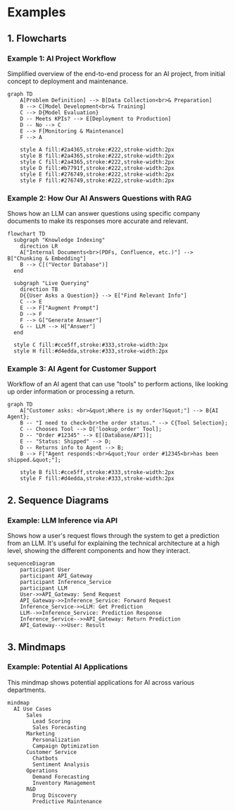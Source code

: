 # Examples

## 1. Flowcharts

### Example 1: AI Project Workflow

Simplified overview of the end-to-end process for an AI project, from initial concept to deployment and maintenance.

```mermaid
graph TD
    A[Problem Definition] --> B[Data Collection<br>& Preparation]
    B --> C[Model Development<br>& Training]
    C --> D{Model Evaluation}
    D -- Meets KPIs? --> E[Deployment to Production]
    D -- No --> C
    E --> F[Monitoring & Maintenance]
    F --> A

    style A fill:#2a4365,stroke:#222,stroke-width:2px
    style B fill:#2a4365,stroke:#222,stroke-width:2px
    style C fill:#2a4365,stroke:#222,stroke-width:2px
    style D fill:#b7791f,stroke:#222,stroke-width:2px
    style E fill:#276749,stroke:#222,stroke-width:2px
    style F fill:#276749,stroke:#222,stroke-width:2px
```

### Example 2: How Our AI Answers Questions with RAG

Shows how an LLM can answer questions using specific company documents to make its responses more accurate and relevant.

```mermaid
flowchart TD
  subgraph "Knowledge Indexing"
    direction LR
    A["Internal Documents<br>(PDFs, Confluence, etc.)"] --> B["Chunking & Embedding"]
    B --> C[("Vector Database")]
  end

  subgraph "Live Querying"
    direction TB
    D{{User Asks a Question}} --> E["Find Relevant Info"]
    C --> E
    E --> F["Augment Prompt"]
    D --> F
    F --> G["Generate Answer"]
    G -- LLM --> H["Answer"]
  end

  style C fill:#cce5ff,stroke:#333,stroke-width:2px
  style H fill:#d4edda,stroke:#333,stroke-width:2px
```

### Example 3: AI Agent for Customer Support

Workflow of an AI agent that can use "tools" to perform actions, like looking up order information or processing a return.

```mermaid
graph TD
    A["Customer asks: <br>&quot;Where is my order?&quot;"] --> B{AI Agent};
    B -- "I need to check<br>the order status." --> C{Tool Selection};
    C -- Chooses Tool --> D['lookup_order' Tool];
    D -- "Order #12345" --> E[(Database/API)];
    E -- "Status: Shipped" --> D;
    D -- Returns info to Agent --> B;
    B --> F["Agent responds:<br>&quot;Your order #12345<br>has been shipped.&quot;"];

    style B fill:#cce5ff,stroke:#333,stroke-width:2px
    style F fill:#d4edda,stroke:#333,stroke-width:2px
```

## 2. Sequence Diagrams

### Example: LLM Inference via API

Shows how a user's request flows through the system to get a prediction from an LLM. It's useful for explaining the technical architecture at a high level, showing the different components and how they interact.

```mermaid
sequenceDiagram
    participant User
    participant API_Gateway
    participant Inference_Service
    participant LLM
    User->>API_Gateway: Send Request
    API_Gateway->>Inference_Service: Forward Request
    Inference_Service->>LLM: Get Prediction
    LLM-->>Inference_Service: Prediction Response
    Inference_Service-->>API_Gateway: Return Prediction
    API_Gateway-->>User: Result
```

## 3. Mindmaps

### Example: Potential AI Applications

This mindmap shows potential applications for AI across various departments.

```mermaid
mindmap
  AI Use Cases
      Sales
        Lead Scoring
        Sales Forecasting
      Marketing
        Personalization
        Campaign Optimization
      Customer Service
        Chatbots
        Sentiment Analysis
      Operations
        Demand Forecasting
        Inventory Management
      R&D
        Drug Discovery
        Predictive Maintenance
```
